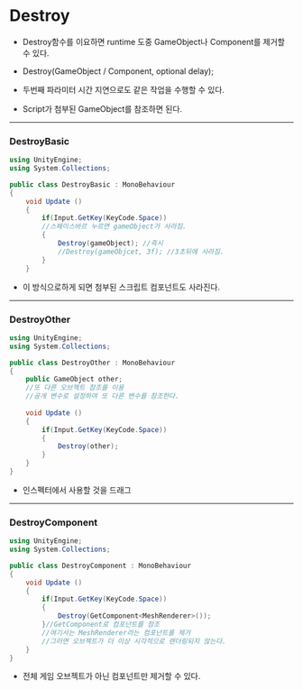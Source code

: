 Destroy
=======
- Destroy함수를 이요하면 runtime 도중 GameObject나 Component를 제거할 수 있다.

- Destroy(GameObject / Component, optional delay);
- 두번째 파라미터 시간 지연으로도 같은 작업을 수행할 수 있다.

- Script가 첨부된 GameObject를 참조하면 된다.

***

### DestroyBasic
```c#
using UnityEngine;
using System.Collections;

public class DestroyBasic : MonoBehaviour
{
    void Update ()
    {
        if(Input.GetKey(KeyCode.Space))
        //스페이스바르 누르면 gameObject가 사라짐.
        {
            Destroy(gameObject); //즉시
            //Destroy(gameObjcet, 3f); //3초뒤에 사라짐.
        }
    }

```
- 이 방식으로하게 되면 첨부된 스크립트 컴포넌트도 사라진다.

***
### DestroyOther
```c#
using UnityEngine;
using System.Collections;

public class DestroyOther : MonoBehaviour
{
    public GameObject other;
    //또 다른 오브젝트 참조를 이용
    //공개 변수로 설정하여 또 다른 변수를 참조한다.
    
    void Update ()
    {
        if(Input.GetKey(KeyCode.Space))
        {
            Destroy(other);
        }
    }
}
```
- 인스펙터에서 사용할 것을 드래그

***
### DestroyComponent
```c#
using UnityEngine;
using System.Collections;

public class DestroyComponent : MonoBehaviour
{
    void Update ()
    {
        if(Input.GetKey(KeyCode.Space))
        {
            Destroy(GetComponent<MeshRenderer>());
        }//GetComponent로 컴포넌트를 참조
        //여기서는 MeshRenderer라는 컴포넌트를 제거
        //그러면 오브젝트가 더 이상 시각적으로 렌더링되지 않는다.
    }
}
```
- 전체 게임 오브젝트가 아닌 컴포넌트만 제거할 수 있다.